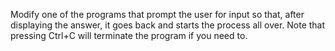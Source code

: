 Modify one of the programs that prompt the user for input so that, after displaying
the answer, it goes back and starts the process all over. Note that pressing Ctrl+C
will terminate the program if you need to.

